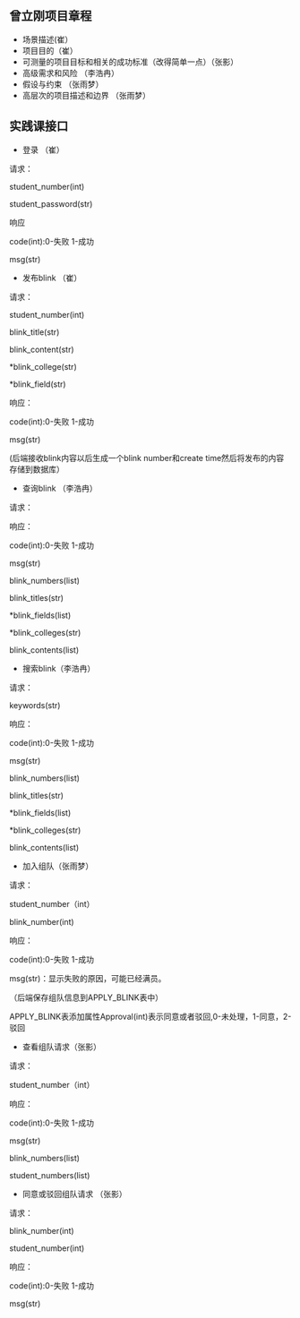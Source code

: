 ## 曾立刚项目章程

- 场景描述(崔）
- 项目目的（崔）
- 可测量的项目目标和相关的成功标准（改得简单一点）（张影）
- 高级需求和风险 （李浩冉）
- 假设与约束 （张雨梦）
- 高层次的项目描述和边界 （张雨梦）


## 实践课接口

- 登录 （崔）

请求：

student_number(int)

student_password(str)

响应

code(int):0-失败 1-成功

msg(str)

- 发布blink （崔）

请求：

student_number(int)

blink_title(str)

blink_content(str)

*blink_college(str)

*blink_field(str)

响应：

code(int):0-失败 1-成功

msg(str)

(后端接收blink内容以后生成一个blink number和create time然后将发布的内容存储到数据库）

- 查询blink （李浩冉）

请求：

响应：

code(int):0-失败 1-成功

msg(str)

blink_numbers(list)

blink_titles(str)

*blink_fields(list)

*blink_colleges(str)

blink_contents(list)

- 搜索blink（李浩冉）

请求：

keywords(str)

响应：

code(int):0-失败 1-成功

msg(str)

blink_numbers(list)

blink_titles(str)

*blink_fields(list)

*blink_colleges(str)

blink_contents(list)

- 加入组队（张雨梦）

请求：

student_number（int）

blink_number(int)

响应：

code(int):0-失败 1-成功

msg(str)：显示失败的原因，可能已经满员。

（后端保存组队信息到APPLY_BLINK表中）

APPLY_BLINK表添加属性Approval(int)表示同意或者驳回,0-未处理，1-同意，2-驳回

- 查看组队请求（张影）

请求：

student_number（int）

响应：

code(int):0-失败 1-成功

msg(str)

blink_numbers(list)

student_numbers(list)

- 同意或驳回组队请求 （张影）

请求：

blink_number(int)

student_number(int)

响应：

code(int):0-失败 1-成功

msg(str)










